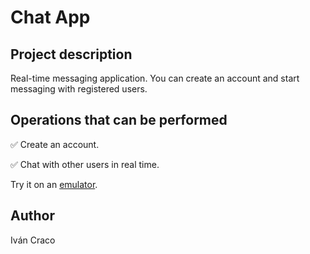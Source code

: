 <h1>Chat App</h1>
<h2>Project description</h2>
<p>Real-time messaging application. You can create an account and start messaging with registered users.</p>
<h2>Operations that can be performed</h2>
<p>&#9989 Create an account.</p>
<p>&#9989 Chat with other users in real time.</p>
<p>Try it on an <a href="https://appetize.io/embed/b_xajor3f7pkswpj4ttwukxmjy4a" target="_blank">emulator</a>.</p>
<h2>Author</h2>
<span>Iván Craco</span>
